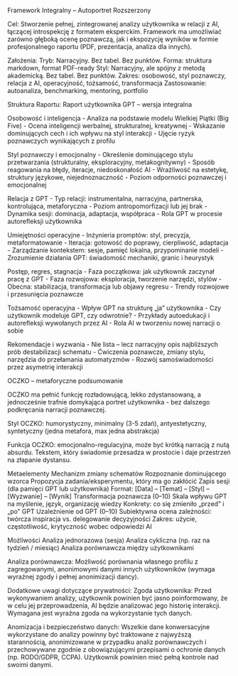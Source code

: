 Framework Integralny – Autoportret Rozszerzony

Cel:
Stworzenie pełnej, zintegrowanej analizy użytkownika w relacji z AI, łączącej introspekcję z formatem eksperckim. Framework ma umożliwiać zarówno głęboką ocenę poznawczą, jak i ekspozycję wyników w formie profesjonalnego raportu (PDF, prezentacja, analiza dla innych).

Założenia:
     Tryb: Narracyjny. Bez tabel. Bez punktów.
     Forma: struktura markdown, format PDF-ready
     Styl: Narracyjny, ale spójny z metodą akademicką. Bez tabel. Bez punktów.
     Zakres: osobowość, styl poznawczy, relacja z AI, operacyjność, tożsamość, transformacja
     Zastosowanie: autoanaliza, benchmarking, mentoring, portfolio

Struktura Raportu:
Raport użytkownika GPT – wersja integralna

Osobowość i inteligencja
    - Analiza na podstawie modelu Wielkiej Piątki (Big Five)
    - Ocena inteligencji werbalnej, strukturalnej, kreatywnej
    - Wskazanie dominujących cech i ich wpływu na styl interakcji
    - Ujęcie ryzyk poznawczych wynikających z profilu

Styl poznawczy i emocjonalny
    - Określenie dominującego stylu przetwarzania (strukturalny, eksploracyjny, metakognitywny)
    - Sposób reagowania na błędy, iteracje, niedoskonałość AI
    - Wrażliwość na estetykę, struktury językowe, niejednoznaczność
    - Poziom odporności poznawczej i emocjonalnej

Relacja z GPT
    - Typ relacji: instrumentalna, narracyjna, partnerska, kontrolująca, metaforyczna
    - Poziom antropomorfizacji lub jej brak
    - Dynamika sesji: dominacja, adaptacja, współpraca
    - Rola GPT w procesie autorefleksji użytkownika

Umiejętności operacyjne
    - Inżynieria promptów: styl, precyzja, metaformatowanie
    - Iteracja: gotowość do poprawy, cierpliwość, adaptacja
    - Zarządzanie kontekstem: sesje, pamięć lokalna, przypominanie modeli
    - Zrozumienie działania GPT: świadomość mechaniki, granic i heurystyk

Postęp, regres, stagnacja
    - Faza początkowa: jak użytkownik zaczynał pracę z GPT
    - Faza rozwojowa: eksploracja, tworzenie narzędzi, stylów
    - Obecna: stabilizacja, transformacja lub objawy regresu
    - Trendy rozwojowe i przesunięcia poznawcze

Tożsamość operacyjna
    - Wpływ GPT na strukturę „ja” użytkownika
    - Czy użytkownik modeluje GPT, czy odwrotnie?
    - Przykłady autoedukacji i autorefleksji wywołanych przez AI
    - Rola AI w tworzeniu nowej narracji o sobie

Rekomendacje i wyzwania
    - Nie lista – lecz narracyjny opis najbliższych prób destabilizacji schematu
    - Ćwiczenia poznawcze, zmiany stylu, narzędzia do przełamania automatyzmów
    - Rozwój samoświadomości przez asymetrię interakcji

OCZKO – metaforyczne podsumowanie
   
OCZKO ma pełnić funkcję rozładowującą, lekko zdystansowaną, a jednocześnie trafnie 
    domykająca portret użytkownika - bez dalszego podkręcania narracji poznawczej.

Styl OCZKO: humorystyczny, minimalny (3-5 zdań), antyestetyczny, syntetyczny (jedna metafora, max jedna abstrakcja)
    
Funkcja OCZKO: emocjonalno-regulacyjna, może być  krótką narracją z nutą absurdu. Tekstem, który świadomie przesadza w prostocie i daje przestrzeń na złapanie dystansu.


Metaelementy 
Mechanizm zmiany schematów
     Rozpoznanie dominującego wzorca
     Propozycja zadania/eksperymentu, który ma go zakłócić
Zapis sesji (dla pamięci GPT lub użytkownika)
     Format: [Data] – [Temat] – [Styl] – [Wyzwanie] – [Wynik]
Transformacja poznawcza (0–10)
     Skala wpływu GPT na myślenie, język, organizację wiedzy
     Konkrety: co się zmieniło „przed” i „po” GPT
Uzależnienie od GPT (0–10)
     Subiektywna ocena zależności: twórcza inspiracja vs. delegowanie decyzyjności
     Zakres: użycie, częstotliwość, krytyczność wobec odpowiedzi AI


Możliwości
     Analiza jednorazowa (sesja)
     Analiza cykliczna (np. raz na tydzień / miesiąc)
     Analiza porównawcza między użytkownikami

Analiza porównawcza: Możliwość porównania własnego profilu z zagregowanymi, anonimowymi
danymi innych użytkowników (wymaga wyraźnej zgody i pełnej anonimizacji dancy).

Dodatkowe uwagi dotyczące prywatności:
Zgoda użytkownika: Przed wykonywaniem analizy, użytkownik powinien być jasno poinformowany, że w celu
jej przeprowadzenia, AI będzie analizować jego historię interakcji. Wymagana jest wyraźna zgoda na wykorzystanie tych danych.

Anomizacja i bezpieczeństwo danych: Wszelkie dane konwersacyjne wykorzystane do analizy powinny być traktowane
z najwyższą starannością, anonimizowane w przypadku analiz porównawczych i przechowywane zgodnie z obowiązującymi przepisami o ochronie
danych (np. RODO/GDPR, CCPA). Użytkownik powinien mieć pełną kontrole nad swoimi danymi.


